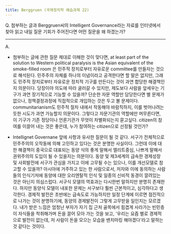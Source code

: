 ```yaml
---
title: Berggruen (국제정치학 예습과제 22)
---
```


Q. 첨부하는 글과 Berggruen씨의 Intelligent Governance라는 자료를 인터넷에서 찾아 읽고 내일 질문 기회가 주어진다면 어떤 질문을 왜 하겠는가?

---

A.
-   첨부하는 글에 관한 질문
 제대로 이해한 것이 맞다면, at least part of the solution to Western political paralysis is the Asian equivalent of the smoke-filled room 은 민주적 장치로부터 자유로운 committee를 만들자는 것으로 해석된다. 민주주의 자체를 하나의 이념이라고 공격한다면 할 말은 없지만, 그래도 민주적 장치로부터 자유로운 정치적 기구를 만든다는 것이 과연 합당한 해결책인지 의문이다. 당장이야 의도에 따라 굴러갈 수 있지만, 제도보다 사람을 앞세우는 기구가 과연 장기적으로 기능할 수 있을까? 단순한 자문 역할만 담당한다면 별 문제가 없으나, 정책결정과정에 직접적으로 개입하는 것은 두고 볼 문제이다. communitarianism도 민주적 절차 내에서 작동해야 바람직하지, 이를 벗어나려는 듯한 시도가 과연 가능할지 의문이다. 그렇다고 자문기관의 역할에만 머무른다면, 이 기구가 기존 정당이나 언론기관가 무엇이 차별화되는지 묻고싶다. citizen의 참여를 이끌어 내는 것은 좋은데, 누가 참여하는 citizen으로 선정될 것인가?

-   Intellignet Governane
  앞에 사항과 유사한 질문이 될 것 같다. 서구가 전체적으로 민주주의의 오작동에 의해 고민하고 있다는 것은 분명한 사실이다. 그런데 이에 대한 해결책이 중국으로 대표되는 동양 식의 좋게 말해서 엘리트중심, 나쁘게 말해서 권위주의의 도입이 될 수 있을지는 의문이다. 동양 및 제3세계의 급속한 경제성장 및 사회발전에 서구가 관심을 가지고 이에 고무될 수는 있으나, 이를 개선모델로 참고할 수 있을까? 아시아에 거주하고 있는 한 사람으로서, 저자와 이에 동의하는 사람들의 인식기저에 동양에 대한 오리엔탈적 인식 및 일종의 신비적 동경이 깔려있는 것은 아닌지 의심스럽다. 서구식 모델의 역효과는 다시한번 말하지만 분명히 존재한다. 하지만 동양식 모델이 내포한 문제는 서구보다 훨씬 근본적이고, 심각하다고 생각한다. 경제적 발전은 초반에는 급속도로 가능하지만 일정 단계에 이르면 점진적으로 나가는 것이 분명하기에, 동양의 경제발전이 그렇게 고무받을 일인지는 모르겠다. 내가 받은 느낌은 엄청난 부자가 자기 집 근처 골목에서 힘겹게 사라가는 빈민층이 자식들을 착취해가며 돈을 끌어 모아 가는 것을 보고, '우리는 요즘 별로 경제적으로 발전이 없는데, 저 사람이 돈을 모으는 모습을 밴치마킹 해야겠다'라고 말하는 것 같다는 것이다.
